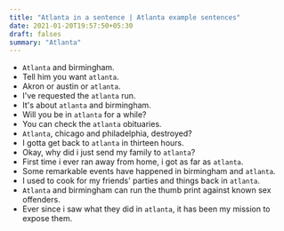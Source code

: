 ```yaml
---
title: "Atlanta in a sentence | Atlanta example sentences"
date: 2021-01-20T19:57:50+05:30
draft: falses
summary: "Atlanta"
---
```

- `Atlanta` and birmingham.
- Tell him you want `atlanta`.
- Akron or austin or `atlanta`.
- I've requested the `atlanta` run.
- It's about `atlanta` and birmingham.
- Will you be in `atlanta` for a while?
- You can check the `atlanta` obituaries.
- `Atlanta`, chicago and philadelphia, destroyed?
- I gotta get back to `atlanta` in thirteen hours.
- Okay, why did i just send my family to `atlanta`?
- First time i ever ran away from home, i got as far as `atlanta`.
- Some remarkable events have happened in birmingham and `atlanta`.
- I used to cook for my friends' parties and things back in `atlanta`.
- `Atlanta` and birmingham can run the thumb print against known sex offenders.
- Ever since i saw what they did in `atlanta`, it has been my mission to expose them.
                 
